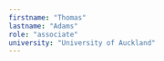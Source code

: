 ```yaml
---
firstname: "Thomas"
lastname: "Adams"
role: "associate"
university: "University of Auckland"
---
```

